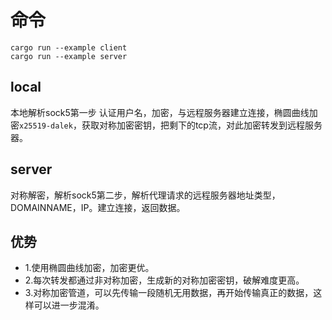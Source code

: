 # 命令

```
cargo run --example client
cargo run --example server
```

## local

本地解析sock5第一步 认证用户名，加密，与远程服务器建立连接，椭圆曲线加密`x25519-dalek`，获取对称加密密钥，把剩下的tcp流，对此加密转发到远程服务器。


## server

对称解密，解析sock5第二步，解析代理请求的远程服务器地址类型，DOMAINNAME，IP。建立连接，返回数据。

## 优势

* 1.使用椭圆曲线加密，加密更优。
* 2.每次转发都通过非对称加密，生成新的对称加密密钥，破解难度更高。
* 3.对称加密管道，可以先传输一段随机无用数据，再开始传输真正的数据，这样可以进一步混淆。




